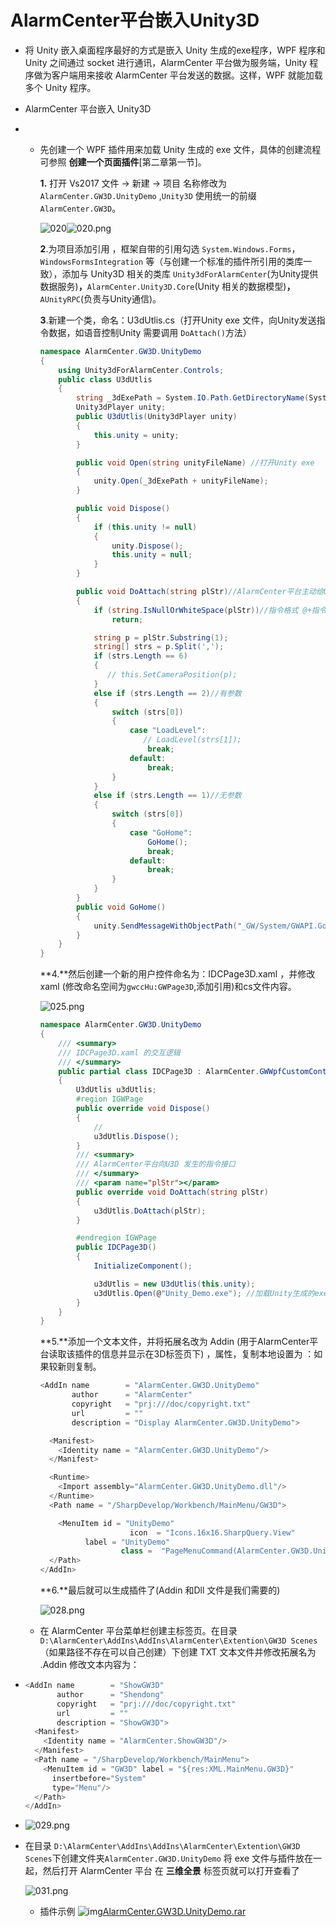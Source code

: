 # AlarmCenter平台嵌入Unity3D

- 将 Unity 嵌入桌面程序最好的方式是嵌入 Unity 生成的exe程序，WPF 程序和 Unity 之间通过 socket 进行通讯，AlarmCenter 平台做为服务端，Unity 程序做为客户端用来接收 AlarmCenter 平台发送的数据。这样，WPF 就能加载多个 Unity 程序。

- AlarmCenter 平台嵌入 Unity3D

- - 先创建一个 WPF 插件用来加载 Unity 生成的 exe 文件，具体的创建流程可参照 **创建一个页面插件**[第二章第一节]。

    **1.** 打开 Vs2017 文件 -> 新建 -> 项目 名称修改为 `AlarmCenter.GW3D.UnityDemo` ,`Unity3D` 使用统一的前缀 `AlarmCenter.GW3D`。

    ![020](http://ganweisoft.net:8092/js/ueditor/themes/default/images/spacer.gif)![020.png](http://ganweisoft.net:8092/ueditor/php/upload/image/20171222/1513911905851039.png)

    **2**.为项目添加引用 ，框架自带的引用勾选 `System.Windows.Forms`，`WindowsFormsIntegration` 等（与创建一个标准的插件所引用的类库一致），添加与 Unity3D 相关的类库 `Unity3dForAlarmCenter`(为Unity提供数据服务)**，**`AlarmCenter.Unity3D.Core`(Unity 相关的数据模型)**，**`AUnityRPC`(负责与Unity通信)。

    **3**.新建一个类，命名：U3dUtlis.cs（打开Unity exe 文件，向Unity发送指令数据，如语音控制Unity 需要调用 `DoAttach()`方法）

    ```c#
    namespace AlarmCenter.GW3D.UnityDemo
    {
        using Unity3dForAlarmCenter.Controls;
        public class U3dUtlis
        {
            string _3dExePath = System.IO.Path.GetDirectoryName(System.Reflection.Assembly.GetExecutingAssembly().Location) + "\\";//U3D EXE 文件路径
            Unity3dPlayer unity;
            public U3dUtlis(Unity3dPlayer unity)
            {
                this.unity = unity;
            }
    
            public void Open(string unityFileName) //打开Unity exe
            {
                unity.Open(_3dExePath + unityFileName);
            }
    
            public void Dispose()
            {
                if (this.unity != null)
                {
                    unity.Dispose();
                    this.unity = null;
                }
            }
    
            public void DoAttach(string plStr)//AlarmCenter平台主动给Unity3D 发送指令数据
            {
                if (string.IsNullOrWhiteSpace(plStr))//指令格式 @+指令名称,指令参数 PS: @GoHome,1
                    return;
    
                string p = plStr.Substring(1);
                string[] strs = p.Split(',');
                if (strs.Length == 6)
                {
                   // this.SetCameraPosition(p);
                }
                else if (strs.Length == 2)//有参数
                {
                    switch (strs[0])
                    {
                        case "LoadLevel":
                           // LoadLevel(strs[1]);
                            break;
                        default:
                            break;
                    }
                }
                else if (strs.Length == 1)//无参数
                {
                    switch (strs[0])
                    {
                        case "GoHome":
                            GoHome();
                            break;
                        default:
                            break;
                    }
                }
            }
            public void GoHome()
            {
                unity.SendMessageWithObjectPath("_GW/System/GWAPI.GoHome");
            }
        }
    }
    ```

    

    **4.**然后创建一个新的用户控件命名为：IDCPage3D.xaml ，并修改 xaml (修改命名空间为`gwccHu:GWPage3D`,添加引用)和cs文件内容。

    

    ![025.png](http://ganweisoft.net:8092/ueditor/php/upload/image/20171222/1513912224744880.png)

    ```c#
    namespace AlarmCenter.GW3D.UnityDemo
    {
        /// <summary>
        /// IDCPage3D.xaml 的交互逻辑
        /// </summary>
        public partial class IDCPage3D : AlarmCenter.GWWpfCustomControlLibrary.GWPage3D
        {
            U3dUtlis u3dUtlis;
            #region IGWPage
            public override void Dispose()
            {
                //
                u3dUtlis.Dispose();
            }
            /// <summary>
            /// AlarmCenter平台向U3D 发生的指令接口
            /// </summary>
            /// <param name="plStr"></param>
            public override void DoAttach(string plStr)
            {
                u3dUtlis.DoAttach(plStr);
            }
    
            #endregion IGWPage
            public IDCPage3D()
            {
                InitializeComponent();
    
                u3dUtlis = new U3dUtlis(this.unity);
                u3dUtlis.Open(@"Unity_Demo.exe"); //加载Unity生成的exe
            }
        }
    }
    ```

    

    **5.**添加一个文本文件，并将拓展名改为 Addin  (用于AlarmCenter平台读取该插件的信息并显示在3D标签页下) ，属性，复制本地设置为 ：如果较新则复制。

    

    ```c#
    <AddIn name        = "AlarmCenter.GW3D.UnityDemo"
           author      = "AlarmCenter"
           copyright   = "prj:///doc/copyright.txt"
           url         = ""
           description = "Display AlarmCenter.GW3D.UnityDemo">
    
      <Manifest>
        <Identity name = "AlarmCenter.GW3D.UnityDemo"/>
      </Manifest>
    
      <Runtime>
        <Import assembly="AlarmCenter.GW3D.UnityDemo.dll"/>
      </Runtime>
      <Path name = "/SharpDevelop/Workbench/MainMenu/GW3D">
    
        <MenuItem id = "UnityDemo"
    					icon  = "Icons.16x16.SharpQuery.View"
          	  label = "UnityDemo"
    				  class =  "PageMenuCommand(AlarmCenter.GW3D.UnityDemo.IDCPage3D)"/>
      </Path>
    </AddIn>
    ```

    

    **6.**最后就可以生成插件了(Addin 和Dll 文件是我们需要的)

    

    ![028.png](http://ganweisoft.net:8092/ueditor/php/upload/image/20171222/1513912503984265.png)

    

  - 在 AlarmCenter 平台菜单栏创建主标签页。在目录 `D:\AlarmCenter\AddIns\AddIns\AlarmCenter\Extention\GW3D Scenes`（如果路径不存在可以自己创建）下创建 TXT 文本文件并修改拓展名为 .Addin 修改文本内容为：

    

- ```c#
  <AddIn name        = "ShowGW3D"
         author      = "Shendong"
         copyright   = "prj:///doc/copyright.txt"
         url         = ""
         description = "ShowGW3D">
    <Manifest>
      <Identity name = "AlarmCenter.ShowGW3D"/>
    </Manifest>
    <Path name = "/SharpDevelop/Workbench/MainMenu">
      <MenuItem id = "GW3D" label = "${res:XML.MainMenu.GW3D}"
  		insertbefore="System"
  		type="Menu"/>
    </Path>
  </AddIn>
  ```

- ![029.png](http://ganweisoft.net:8092/ueditor/php/upload/image/20171222/1513912777121693.png)

  

- 在目录 `D:\AlarmCenter\AddIns\AddIns\AlarmCenter\Extention\GW3D Scenes`下创建文件夹`AlarmCenter.GW3D.UnityDemo` 将 exe 文件与插件放在一起，然后打开 AlarmCenter 平台 在 **三维全景** 标签页就可以打开查看了

  

  ![031.png](http://ganweisoft.net:8092/ueditor/php/upload/image/20171222/1513912840122511.png)

  - 插件示例 ![img](http://ganweisoft.net:8092/js/ueditor/dialogs/attachment/fileTypeImages/icon_rar.gif)[AlarmCenter.GW3D.UnityDemo.rar](http://ganweisoft.net:8092/ueditor/php/upload/file/20171222/1513916049597883.rar)
